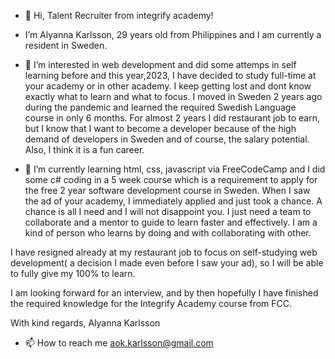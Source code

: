 - 👋 Hi, Talent Recruiter from integrify academy! 

- I’m Alyanna Karlsson, 29 years old from Philippines and I am currently a resident in Sweden.

- 👀 I’m interested in web development and did some attemps in self learning before and this year,2023, I have decided to study full-time at your academy or in other academy. I keep getting lost and dont know exactly what to learn and what to focus. I moved in Sweden 2 years ago during the pandemic and learned the required Swedish Language course in only 6 months. For almost 2 years I did restaurant job to earn, but I know that I  want to become a developer because of the high demand of developers in Sweden and of course, the salary potential. Also, I think it is a fun career.

- 🌱 I’m currently learning html, css, javascript via FreeCodeCamp  and  I did some c# coding in a 5 week course which is a requirement to apply for the free 2 year software development course in Sweden. When I saw the ad of your academy, I immediately applied and just took a chance.  A chance is all I need and I will not disappoint you. I just need a team to collaborate and a mentor to guide to learn faster and effectively. I am a kind of person who learns by doing and with collaborating with other.

I have resigned already at my restaurant job  to focus on self-studying web development( a decision I made even before I saw your ad), so I will be able to fully give my 100% to learn. 

I am looking forward for an interview, and by then hopefully I have finished the required knowledge for the Integrify Academy course from  FCC.

With kind regards,
Alyanna Karlsson

- 📫 How to reach me aok.karlsson@gmail.com

<!---
AnnaYla/AnnaYla is a ✨ special ✨ repository because its `README.md` (this file) appears on your GitHub profile.
You can click the Preview link to take a look at your changes.
--->
